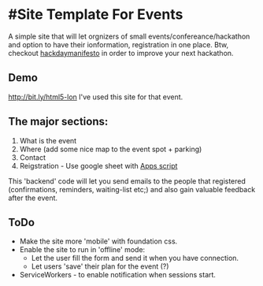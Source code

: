 #Site Template For Events
=========================

A simple site that will let orgnizers of small events/confereance/hackathon and option to have their ionformation, registration in one place.
Btw, checkout [hackdaymanifesto](https://github.com/greenido/hackdaymanifesto.github.com/blob/master/index.markdown) in order to improve your next hackathon.

## Demo
 http://bit.ly/html5-lon
 I've used this site for that event.
 
## The major sections:
1. What is the event
2. Where (add some nice map to the event spot + parking)
3. Contact 
4. Reigstration - Use google sheet with [Apps script](https://github.com/greenido/events-site-template/blob/master/G-doc-scripts/util.js)

This 'backend' code will let you send emails to the people that registered (confirmations, reminders, waiting-list etc;) and also gain valuable feedback after the event.

## ToDo
* Make the site more 'mobile' with foundation css.
* Enable the site to run in 'offline' mode:
  * Let the user fill the form and send it when you have connection.
  * Let users 'save' their plan for the event (?)
* ServiceWorkers - to enable notification when sessions start.



